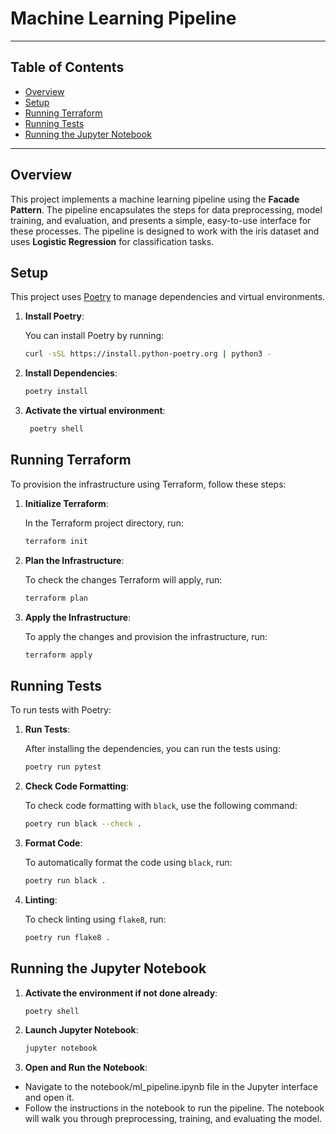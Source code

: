 
# Machine Learning Pipeline

---

## Table of Contents

- [Overview](#overview)
- [Setup](#setup)
- [Running Terraform](#running-terraform)
- [Running Tests](#running-tests)
- [Running the Jupyter Notebook](#running-the-jupyter-notebook)

---


## Overview

This project implements a machine learning pipeline using the **Facade Pattern**. The pipeline encapsulates the steps for data preprocessing, model training, and evaluation, and presents a simple, easy-to-use interface for these processes. The pipeline is designed to work with the iris dataset and uses **Logistic Regression** for classification tasks.

## Setup

This project uses [Poetry](https://python-poetry.org/) to manage dependencies and virtual environments.

1. **Install Poetry**:

   You can install Poetry by running:

   ```bash
   curl -sSL https://install.python-poetry.org | python3 -
   ```

2. **Install Dependencies**:
    ```bash
    poetry install
    ```

3. **Activate the virtual environment**:
   ```bash
    poetry shell
    ```

## Running Terraform

To provision the infrastructure using Terraform, follow these steps:

1. **Initialize Terraform**:

    In the Terraform project directory, run:

    ```bash
    terraform init
    ```

2. **Plan the Infrastructure**:

    To check the changes Terraform will apply, run:

    ```bash
    terraform plan
    ```

3. **Apply the Infrastructure**:

    To apply the changes and provision the infrastructure, run:

    ```bash
    terraform apply
    ```

## Running Tests

To run tests with Poetry:

1. **Run Tests**:

    After installing the dependencies, you can run the tests using:

    ```bash
    poetry run pytest
    ```

2. **Check Code Formatting**:

    To check code formatting with `black`, use the following command:

    ```bash
    poetry run black --check .
    ```

3. **Format Code**:

    To automatically format the code using `black`, run:

    ```bash
    poetry run black .
    ```
3. **Linting**:

    To check linting using `flake8`, run:

    ```bash
    poetry run flake8 .
    ```

## Running the Jupyter Notebook

1. **Activate the environment if not done already**:
    ```bash
    poetry shell
    ```


2. **Launch Jupyter Notebook**:
    ```bash
    jupyter notebook
    ```
3. **Open and Run the Notebook**:

* Navigate to the notebook/ml_pipeline.ipynb file in the Jupyter interface and open it.
* Follow the instructions in the notebook to run the pipeline. The notebook will walk you through preprocessing, training, and evaluating the model.